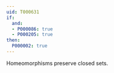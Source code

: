 ```yaml
---
uid: T000631
if:
  and:
  - P000086: true
  - P000205: true
then:
  P000002: true
---
```


Homeomorphisms preserve closed sets.